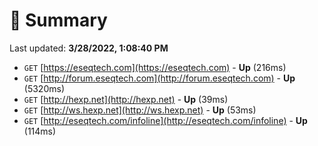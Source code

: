 # 📖 Summary
Last updated: **3/28/2022, 1:08:40 PM**

- `GET` [https://eseqtech.com](https://eseqtech.com) - **Up** (216ms)
- `GET` [http://forum.eseqtech.com](http://forum.eseqtech.com) - **Up** (5320ms)
- `GET` [http://hexp.net](http://hexp.net) - **Up** (39ms)
- `GET` [http://ws.hexp.net](http://ws.hexp.net) - **Up** (53ms)
- `GET` [http://eseqtech.com/infoline](http://eseqtech.com/infoline) - **Up** (114ms)

